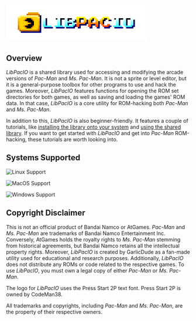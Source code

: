 # ![LibPacIO](./docs/images/logo/logo_4x.png)

## Overview

*LibPacIO* is a shared library used for accessing and modifying the arcade versions of *Pac-Man* and *Ms. Pac-Man*. It is not a sprite or level editor, but it is a general-purpose toolbox for other programs to use and hack the games. Moreover, *LibPacIO* features functions for opening the ROM set directories for both games, as well as saving and loading the games' ROM data. In that case, *LibPacIO* is a core utility for ROM-hacking both *Pac-Man* and *Ms. Pac-Man*.

In addition to this, *LibPacIO* is also beginner-friendly. It features a couple of tutorials, like [installing the library onto your system](./docs/INSTALL.md) and [using the shared library](./docs/USAGE.md). If you want to get started with *LibPacIO* and get into *Pac-Man* ROM-hacking, these tutorials are worth looking into.

## Systems Supported

![Linux Support](https://img.shields.io/badge/Linux-Supported-brightgreen?style=for-the-badge&logo=linux&logoColor=white)

![MacOS Support](https://img.shields.io/badge/MacOS-Supported-brightgreen?style=for-the-badge&logo=apple&logoColor=white)

![Windows Support](https://img.shields.io/badge/Windows-Not_Supported-darkred?style=for-the-badge&logo=windows11&logoColor=white)

## Copyright Disclaimer

This is not an official product of Bandai Namco or AtGames. *Pac-Man* and *Ms. Pac-Man* are trademarks of Bandai Namco Entertainment Inc. Conversely, AtGames holds the royalty rights to *Ms. Pac-Man* stemming from historical agreements, but Bandai Namco retains all the intellectual property rights. Moreover, *LibPacIO* is created by GarlicDude as a fan-made utility used for educational and research purposes. Additionally, *LibPacIO* does not distribute any ROMs or code related to the respective games. To use *LibPacIO*, you must own a legal copy of either *Pac-Man* or *Ms. Pac-Man*.

The logo for *LibPacIO* uses the Press Start 2P text font. Press Start 2P is owned by CodeMan38.

All trademarks and copyrights, including *Pac-Man* and *Ms. Pac-Man*, are the property of their respective owners.
